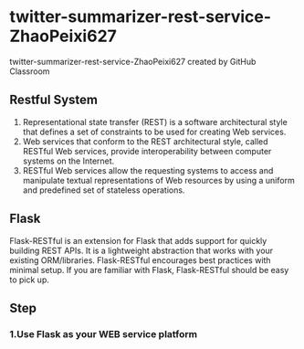 # twitter-summarizer-rest-service-ZhaoPeixi627
twitter-summarizer-rest-service-ZhaoPeixi627 created by GitHub Classroom

## Restful System
1. Representational state transfer (REST) is a software architectural style that defines a set of constraints to be used for creating Web services.
2. Web services that conform to the REST architectural style, called RESTful Web services, provide interoperability between computer systems on the Internet. 
3. RESTful Web services allow the requesting systems to access and manipulate textual representations of Web resources by using a uniform and predefined set of stateless operations. 

## Flask
Flask-RESTful is an extension for Flask that adds support for quickly building REST APIs. It is a lightweight abstraction that works with your existing ORM/libraries. Flask-RESTful encourages best practices with minimal setup. If you are familiar with Flask, Flask-RESTful should be easy to pick up.

## Step
### 1.Use Flask as your WEB service platform


